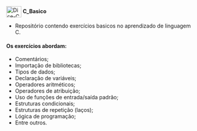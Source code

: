 <div style="display: inline-block">
  <img align="center" alt="Dice-C" height="30" width="40" src="https://cdn.jsdelivr.net/gh/devicons/devicon/icons/c/c-original.svg" >
  <strong>C_Basico</strong>
</div><br/>


- Repositório contendo exercícios basicos no aprendizado de linguagem C. 

#### Os exercícios abordam:
- Comentários;
- Importação de bibliotecas;
- Tipos de dados;
- Declaração de variáveis;
- Operadores aritméticos;
- Operadores de atribuição;
- Uso de funções de entrada/saída padrão;
- Estruturas condicionais;
- Estruturas de repetição (laços);
- Lógica de programação;
- Entre outros.
